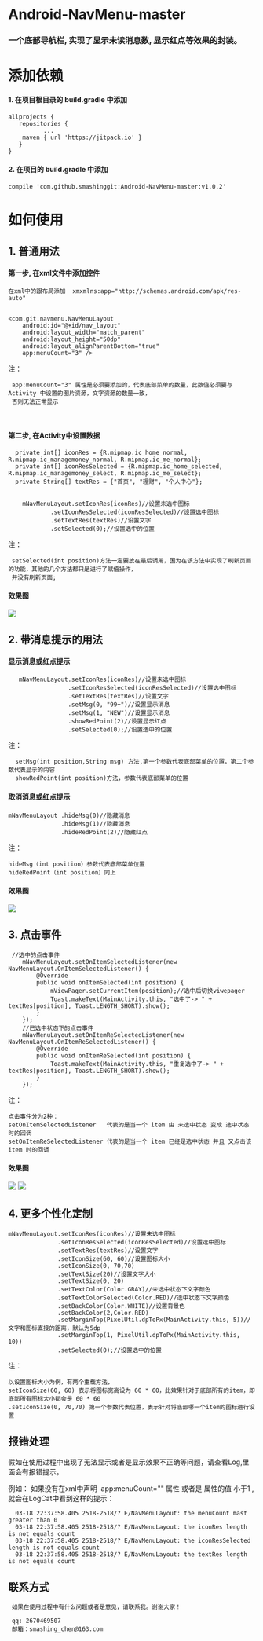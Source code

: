 # Android-NavMenu-master

### 一个底部导航栏, 实现了显示未读消息数, 显示红点等效果的封装。

# 添加依赖

#### 1. 在项目根目录的 build.gradle 中添加

    allprojects {
       repositories {
              ...
        maven { url 'https://jitpack.io' }
       }
    }

#### 2. 在项目的 build.gradle 中添加

    compile 'com.github.smashinggit:Android-NavMenu-master:v1.0.2'
    
# 如何使用


## 1. 普通用法

#### 第一步, 在xml文件中添加控件

    在xml中的跟布局添加  xmxmlns:app="http://schemas.android.com/apk/res-auto"
    
    
    <com.git.navmenu.NavMenuLayout
        android:id="@+id/nav_layout"
        android:layout_width="match_parent"
        android:layout_height="50dp"
        android:layout_alignParentBottom="true"
        app:menuCount="3" />


注：

     app:menuCount="3" 属性是必须要添加的，代表底部菜单的数量，此数值必须要与 Activity 中设置的图片资源，文字资源的数量一致，
     否则无法正常显示
      
       
       
       
#### 第二步, 在Activity中设置数据

      private int[] iconRes = {R.mipmap.ic_home_normal, R.mipmap.ic_managemoney_normal, R.mipmap.ic_me_normal};
      private int[] iconResSelected = {R.mipmap.ic_home_selected, R.mipmap.ic_managemoney_select, R.mipmap.ic_me_select};
      private String[] textRes = {"首页", "理财", "个人中心"};
      
      
        mNavMenuLayout.setIconRes(iconRes)//设置未选中图标
                .setIconResSelected(iconResSelected)//设置选中图标
                .setTextRes(textRes)//设置文字
                .setSelected(0);//设置选中的位置

注：

     setSelected(int position)方法一定要放在最后调用，因为在该方法中实现了刷新页面的功能，其他的几个方法都只是进行了赋值操作，
     并没有刷新页面;
     
#### 效果图


![](https://github.com/smashinggit/Android-NavMenuLayout-Master/blob/master/Screenshots/pic1.png)



## 2. 带消息提示的用法

#### 显示消息或红点提示

       mNavMenuLayout.setIconRes(iconRes)//设置未选中图标
                     .setIconResSelected(iconResSelected)//设置选中图标
                     .setTextRes(textRes)//设置文字
                     .setMsg(0, "99+")//设置显示消息
                     .setMsg(1, "NEW")//设置显示消息
                     .showRedPoint(2)//设置显示红点
                     .setSelected(0);//设置选中的位置
                     
注：
  
      setMsg(int position,String msg) 方法,第一个参数代表底部菜单的位置，第二个参数代表显示的内容
      showRedPoint(int position)方法，参数代表底部菜单的位置
      
#### 取消消息或红点提示

    mNavMenuLayout .hideMsg(0)//隐藏消息
                   .hideMsg(1)//隐藏消息
                   .hideRedPoint(2)//隐藏红点
                      
注：
 
    hideMsg（int position）参数代表底部菜单位置
    hideRedPoint（int position）同上
    
#### 效果图

![](https://github.com/smashinggit/Android-NavMenuLayout-Master/blob/master/Screenshots/pic2.png)

## 3. 点击事件

     //选中的点击事件
        mNavMenuLayout.setOnItemSelectedListener(new NavMenuLayout.OnItemSelectedListener() {
            @Override
            public void onItemSelected(int position) {
                mViewPager.setCurrentItem(position);//选中后切换viwepager
                Toast.makeText(MainActivity.this, "选中了-> " + textRes[position], Toast.LENGTH_SHORT).show();
            }
        });
        //已选中状态下的点击事件
        mNavMenuLayout.setOnItemReSelectedListener(new NavMenuLayout.OnItemReSelectedListener() {
            @Override
            public void onItemReSelected(int position) {
                Toast.makeText(MainActivity.this, "重复选中了-> " + textRes[position], Toast.LENGTH_SHORT).show();
            }
        });
        
注：

    点击事件分为2种：
    setOnItemSelectedListener   代表的是当一个 item 由 未选中状态 变成 选中状态 时的回调
    setOnItemReSelectedListener 代表的是当一个 item 已经是选中状态 并且 又点击该 item 时的回调
    
#### 效果图

![](https://github.com/smashinggit/Android-NavMenuLayout-Master/blob/master/Screenshots/pic3.png)
![](https://github.com/smashinggit/Android-NavMenuLayout-Master/blob/master/Screenshots/pic4.png)


## 4. 更多个性化定制

    mNavMenuLayout.setIconRes(iconRes)//设置未选中图标
                  .setIconResSelected(iconResSelected)//设置选中图标
                  .setTextRes(textRes)//设置文字
                  .setIconSize(60, 60)//设置图标大小
                  .setIconSize(0, 70,70)
                  .setTextSize(20)//设置文字大小
                  .setTextSize(0, 20)
                  .setTextColor(Color.GRAY)//未选中状态下文字颜色
                  .setTextColorSelected(Color.RED)//选中状态下文字颜色
                  .setBackColor(Color.WHITE)//设置背景色
                  .setBackColor(2,Color.RED)
                  .setMarginTop(PixelUtil.dpToPx(MainActivity.this, 5))//文字和图标直接的距离，默认为5dp
                  .setMarginTop(1, PixelUtil.dpToPx(MainActivity.this, 10))
                  .setSelected(0);//设置选中的位置
                
注：

    以设置图标大小为例，有两个重载方法，
    setIconSize(60, 60) 表示将图标宽高设为 60 * 60，此效果针对于底部所有的item，即底部所有图标大小都会是 60 * 60
    .setIconSize(0, 70,70) 第一个参数代表位置，表示针对将底部哪一个item的图标进行设置
    
## 报错处理

   假如在使用过程中出现了无法显示或者是显示效果不正确等问题，请查看Log,里面会有报错提示。
    
   例如：
   如果没有在xml中声明  app:menuCount="" 属性 或者是 属性的值 小于1 ,就会在LogCat中看到这样的提示： 
    
    
      03-18 22:37:58.405 2518-2518/? E/NavMenuLayout: the menuCount mast greater than 0
      03-18 22:37:58.405 2518-2518/? E/NavMenuLayout: the iconRes length is not equals count
      03-18 22:37:58.405 2518-2518/? E/NavMenuLayout: the iconResSelected length is not equals count
      03-18 22:37:58.405 2518-2518/? E/NavMenuLayout: the textRes length is not equals count
     
## 联系方式
    
     如果在使用过程中有什么问题或者是意见，请联系我。谢谢大家！
     
     qq: 2670469507
     邮箱：smashing_chen@163.com
   
